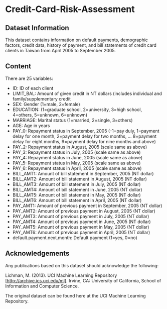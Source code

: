 # Credit-Card-Risk-Assessment

## Dataset Information
This dataset contains information on default payments, demographic factors, credit data, history of payment, and bill statements of credit card clients in Taiwan from April 2005 to September 2005.

## Content
There are 25 variables:

- ID: ID of each client
- LIMIT_BAL: Amount of given credit in NT dollars (includes individual and family/supplementary credit
- SEX: Gender (1=male, 2=female)
- EDUCATION: (1=graduate school, 2=university, 3=high school, 4=others, 5=unknown, 6=unknown)
- MARRIAGE: Marital status (1=married, 2=single, 3=others)
- AGE: Age in years
- PAY_0: Repayment status in September, 2005 (-1=pay duly, 1=payment delay for one month, 2=payment delay for two months, … 8=payment delay for eight months, 9=payment delay for nine months and above)
- PAY_2: Repayment status in August, 2005 (scale same as above)
- PAY_3: Repayment status in July, 2005 (scale same as above)
- PAY_4: Repayment status in June, 2005 (scale same as above)
- PAY_5: Repayment status in May, 2005 (scale same as above)
- PAY_6: Repayment status in April, 2005 (scale same as above)
- BILL_AMT1: Amount of bill statement in September, 2005 (NT dollar)
- BILL_AMT2: Amount of bill statement in August, 2005 (NT dollar)
- BILL_AMT3: Amount of bill statement in July, 2005 (NT dollar)
- BILL_AMT4: Amount of bill statement in June, 2005 (NT dollar)
- BILL_AMT5: Amount of bill statement in May, 2005 (NT dollar)
- BILL_AMT6: Amount of bill statement in April, 2005 (NT dollar)
- PAY_AMT1: Amount of previous payment in September, 2005 (NT dollar)
- PAY_AMT2: Amount of previous payment in August, 2005 (NT dollar)
- PAY_AMT3: Amount of previous payment in July, 2005 (NT dollar)
- PAY_AMT4: Amount of previous payment in June, 2005 (NT dollar)
- PAY_AMT5: Amount of previous payment in May, 2005 (NT dollar)
- PAY_AMT6: Amount of previous payment in April, 2005 (NT dollar)
- default.payment.next.month: Default payment (1=yes, 0=no)

## Acknowledgements
Any publications based on this dataset should acknowledge the following:

Lichman, M. (2013). UCI Machine Learning Repository [http://archive.ics.uci.edu/ml]. Irvine, CA: University of California, School of Information and Computer Science.

The original dataset can be found here at the UCI Machine Learning Repository.
